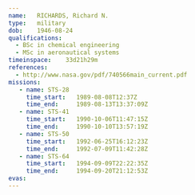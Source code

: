 ```yaml
---
name:	RICHARDS, Richard N.
type:	military
dob:	1946-08-24
qualifications:
  - BSc in chemical engineering
  - MSc in aeronautical systems
timeinspace:	33d21h29m
references:
  - http://www.nasa.gov/pdf/740566main_current.pdf
missions:
   - name: STS-28
     time_start:   1989-08-08T12:37Z
     time_end:     1989-08-13T13:37:09Z
   - name: STS-41
     time_start:   1990-10-06T11:47:15Z
     time_end:     1990-10-10T13:57:19Z
   - name: STS-50
     time_start:   1992-06-25T16:12:23Z
     time_end:     1992-07-09T11:42:28Z
   - name: STS-64
     time_start:   1994-09-09T22:22:35Z
     time_end:     1994-09-20T21:12:53Z
evas:
---
```

